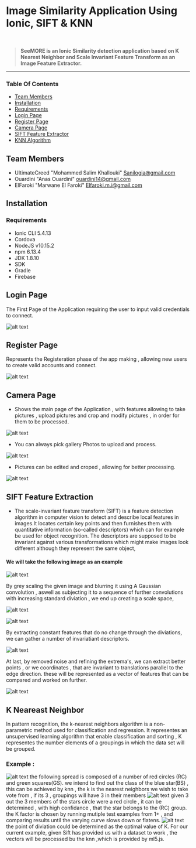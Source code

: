 # Image Similarity Application Using Ionic, SIFT & KNN
<br />
<blockquote>
  <b>SeeMORE is an Ionic Similarity detection application based on K Nearest Neighbor and Scale Invariant Feature Transform as an Image Feature Extractor.</b>
</blockquote>
<hr>

### Table Of Contents
* [Team Members](#Team-Members)
* [Installation](#Installation)
* [Requirements](#Requirements)
* [Login Page](#Login-Page)
* [Register Page](#Register-Page)
* [Camera Page](#Camera-Page)
* [SIFT Feature Extractor](#SIFT-Feature-Extraction)
* [KNN Algorithm](#K-Nearest-Neighbor-Page)

## Team Members

* UltimateCreed "Mohammed Salim Khallouki" Sanilogia@gmail.com
* Ouardini      "Anas Ouardini"            ouardini14@gmail.com
* ElFaroki      "Marwane El Faroki"        Elfaroki.m.i@gmail.com

## Installation 

### Requirements

* Ionic CLI 5.4.13 
* Cordova 
* NodeJS v10.15.2
* npm 6.13.4
* JDK 1.8.10
* SDK
* Gradle
* Firebase

## Login Page
The First Page of the Application requiring the user to input valid credentials to connect.

![alt text](https://i.imgur.com/0MJFTAu.jpg)

## Register Page
Represents the Registeration phase of the app making , allowing new users to create valid accounts and connect.

![alt text](https://i.imgur.com/VOsGHhN.jpg)

## Camera Page
* Shows the main page of the Application , with features allowing to take pictures , upload pictures and crop and modify pictures , in order for them to be processed.

![alt text](https://i.imgur.com/2ifAHpZ.jpg)

* You can always pick gallery Photos to upload and process.

![alt text](https://i.imgur.com/pneMmOf.jpg)

* Pictures can be edited and croped , allowing for better processing.

![alt text](https://i.imgur.com/4LwMs2s.jpg)

## SIFT Feature Extraction

* The scale-invariant feature transform (SIFT) is a feature detection algorithm in computer vision to detect and describe local features in images.It locates certain key points and then furnishes them with quantitative information (so-called descriptors) which can for example be used for object recognition. The descriptors are supposed to be invariant against various transformations which might make images look different although they represent the same object, 
#### We will take the following image as an example
![alt text](https://i.imgur.com/AChs2aC.jpg)

By grey scaling the given image and blurring it using A Gaussian convolution , aswell as subjecting it to a sequence of further convolutions with increasing standard diviation , we end up creating a scale space, 

![alt text](https://i.imgur.com/C6dtwxF.png)

![alt text](https://i.imgur.com/pelbZy1.png)

By extracting constant features that do no change through the diviations, we can gather a number of invariatiant descriptors.

![alt text](https://i.imgur.com/elw30wY.png)

At last, by removed noise and refining the extrema's, we can extract better points , or we coordinates , that are invariant to translations parallel to the edge direction. these will be represented as a vector of features that can be compared and worked on further.

![alt text](https://i.imgur.com/EmUOf5X.png)

## K Neareast Neighbor

In pattern recognition, the k-nearest neighbors algorithm is a non-parametric method used for classification and regression. It representes an unsupervised learning algorithm that enable classification and sorting , K representes the number elements of a groupings in which the data set will be grouped.
### Example :
![alt text](https://www.analyticsvidhya.com/wp-content/uploads/2014/10/scenario1.png)
the following spread is composed of a number of red circles (RC) and green squares(GS).
we intend to find out the class of the blue star(BS) , this can be achieved by knn , the k is the nearest neighbors we wish to take vote from , if its 3 , groupings will have 3 in their members
![alt text](https://www.analyticsvidhya.com/wp-content/uploads/2014/10/scenario2.png)
given 3 out the 3 members of the stars circle were a red circle , it can be determined , with high confidance , that the star belongs to the (RC) group. the K factor is chosen by running mutiple test examples from 1+ , and comparing results until the varying curve slows down or flatens.
![alt text](https://www.analyticsvidhya.com/wp-content/uploads/2014/10/training-error.png)
the point of diviation could be determined as the optimal value of K.
For our current example, given Sift has provided us with a dataset to work , the vectors will be processed bu the knn ,which is provided by ml5.js.

